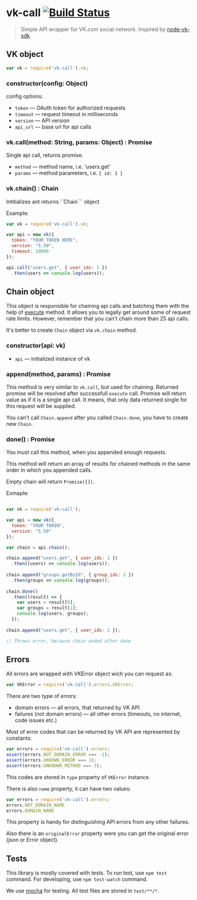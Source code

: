# vk-call [![Build Status](https://travis-ci.org/Termina1/node-vk-call.svg?branch=master)](https://travis-ci.org/Termina1/node-vk-call)

> Simple API wrapper for VK.com social network.
> Inspired by [node-vk-sdk](https://github.com/gavr-pavel/node-vk-sdk).

## VK object

```javascript
var vk = require('vk-call').vk;
```

### constructor(config: Object)

config options: 
* ```token``` — OAuth token for authorized requests
* ```timeout``` — request timeout in milliseconds
* ```version``` — API version
* ```api_url``` — base url for api calls

### vk.call(method: String, params: Object) : Promise

Single api call, returns promise.

* ```method``` — method name, i.e. 'users.get'
* ```params``` — method parameters, i.e. ```{ id: 1 }```

### vk.chain() : Chain

Intitializes ant returns ``Chain``` object

Example:
```javascript
var vk = require('vk-call').vk;

var api = new vk({
  token: "YOUR TOKEN HERE",
  version: "5.50",
  timeout: 10000
});

api.call("users.get", { user_ids: 1 })
  .then(users => console.log(users));

```

## Chain object

This object is responsible for chaining api calls and batching them with the help of 
[execute](https://vk.com/dev/execute) method. It allows you to legally get around some of request rate limits.
However, remember that you can't chain more than 25 api calls.

It's better to create ```Chain``` object via ```vk.chain``` method. 

### constructor(api: vk)
* ```api``` — initialized instance of vk

### append(method, params) : Promise

This method is very similar to ```vk.call```, but used for chaining.
Returned promise will be resolved after successfull ```execute``` call. 
Promise will return value as if it is a single api call. 
It means, that only data returned single for this request will be supplied.

You can't call ```Chain.append``` after you called ```Chain.done```, you have to create new ```Chain```.

### done() : Promise

You must call this method, when you appended enough requests.

This method will return an array of results for chained methods in the same order in which you appended calls.

Empty chain will return ```Promise([])```.

Exmaple: 
```javascript

var vk = require('vk-call');

var api = new vk({
  token: "YOUR TOKEN",
  version: "5.50"
});

var chain = api.chain();

chain.append("users.get", { user_ids: 1 })
  .then((users) => console.log(users));
  
chain.append("groups.getById", { group_ids: 1 })
  .then(groups => console.log(groups));
  
chain.done()
  .then((result) => {
    var users = result[0];
    var groups = result[1];
    console.log(users, groups);
  });
  
chain.append("users.get", { user_ids: 2 });

// Throws error, because chain ended after done

```

## Errors

All errors are wrapped with VKError object wich you can request as:
```javascript
var VKError = require('vk-call').errors.VKError;
```

There are two type of errors:
* domain errors — all errors, that returned by VK API
* failures (not domain errors) — all other errors (timeouts, no internet, code issues etc.)

Most of error codes that can be returned by VK API are represented by constants:
```javascript
var errors = require('vk-call').errors;
assert(errors.NOT_DOMAIN_ERROR === -1);
assert(errors.UKNOWN_ERROR === 1);
assert(errors.UNKNOWN_METHOD === 3);
```
This codes are stored in ```type``` property of ```VKError``` instance.

There is also ```name``` property, it can have two values:
```javascript
var errors = require('vk-call').errors;
errors.NOT_DOMAIN_NAME
errors.DOMAIN_NAME
```
This property is handy for distinguishing API errors from any other failures.

Also there is an ```originalError``` property were you can get the original error (json or Error object).

## Tests

This library is mostly covered with tests. To run test, use ```npm test``` command.
For developing, use ```npm test-watch``` command.

We use [mocha](https://github.com/mochajs/mocha) for testing. All test files are stored in ```test/**/*```.
